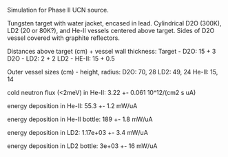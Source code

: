 Simulation for Phase II UCN source.

Tungsten target with water jacket, encased in lead.
Cylindrical D2O (300K), LD2 (20 or 80K?), and He-II vessels centered above target.
Sides of D2O vessel covered with graphite reflectors.

Distances above target (cm) + vessel wall thickness:
Target - D2O: 15 + 3
D2O - LD2: 2 + 2
LD2 - HE-II: 15 + 0.5

Outer vessel sizes (cm) - height, radius:
D2O: 70, 28
LD2: 49, 24
He-II: 15, 14

cold neutron flux (<2meV) in He-II:
3.22 +- 0.061 10^12/(cm2 s uA)

energy deposition in He-II:
55.3 +- 1.2 mW/uA

energy deposition in He-II bottle:
189 +- 1.8 mW/uA

energy deposition in LD2:
1.17e+03 +- 3.4 mW/uA

energy deposition in LD2 bottle:
3e+03 +- 16 mW/uA

